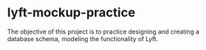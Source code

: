 # lyft-mockup-practice

The objective of this project is to practice designing and creating a database schema,
modeling the functionality of Lyft. 
